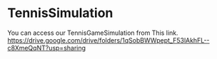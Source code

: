 # TennisSimulation

You can access our TennisGameSimulation from This link.
https://drive.google.com/drive/folders/1qSobBWWpept_F53lAkhFL--c8XmeQqNT?usp=sharing
